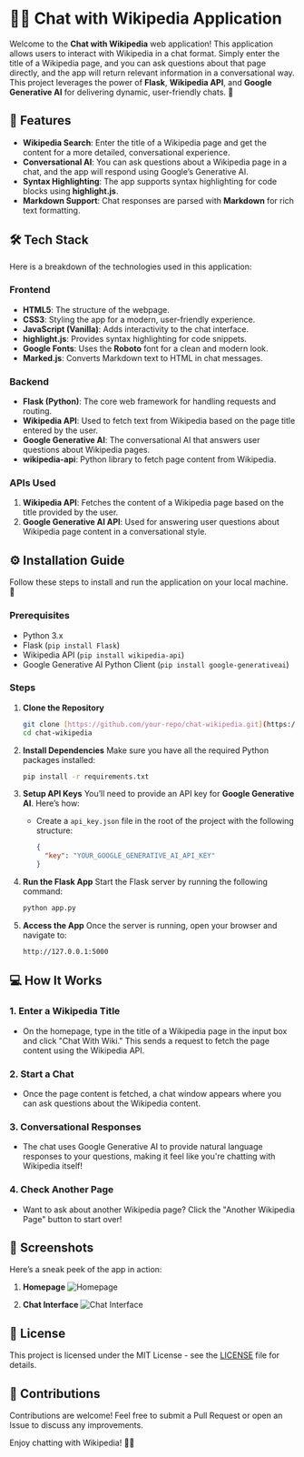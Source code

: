 # 🧑‍💻 Chat with Wikipedia Application

Welcome to the **Chat with Wikipedia** web application! This application allows users to interact with Wikipedia in a chat format. Simply enter the title of a Wikipedia page, and you can ask questions about that page directly, and the app will return relevant information in a conversational way. This project leverages the power of **Flask**, **Wikipedia API**, and **Google Generative AI** for delivering dynamic, user-friendly chats. 🤖

## 🚀 Features

- **Wikipedia Search**: Enter the title of a Wikipedia page and get the content for a more detailed, conversational experience.
- **Conversational AI**: You can ask questions about a Wikipedia page in a chat, and the app will respond using Google’s Generative AI.
- **Syntax Highlighting**: The app supports syntax highlighting for code blocks using **highlight.js**.
- **Markdown Support**: Chat responses are parsed with **Markdown** for rich text formatting.

## 🛠️ Tech Stack

Here is a breakdown of the technologies used in this application:

### Frontend
- **HTML5**: The structure of the webpage.
- **CSS3**: Styling the app for a modern, user-friendly experience.
- **JavaScript (Vanilla)**: Adds interactivity to the chat interface.
- **highlight.js**: Provides syntax highlighting for code snippets.
- **Google Fonts**: Uses the **Roboto** font for a clean and modern look.
- **Marked.js**: Converts Markdown text to HTML in chat messages.

### Backend
- **Flask (Python)**: The core web framework for handling requests and routing.
- **Wikipedia API**: Used to fetch text from Wikipedia based on the page title entered by the user.
- **Google Generative AI**: The conversational AI that answers user questions about Wikipedia pages.
- **wikipedia-api**: Python library to fetch page content from Wikipedia.

### APIs Used
1. **Wikipedia API**: Fetches the content of a Wikipedia page based on the title provided by the user.
2. **Google Generative AI API**: Used for answering user questions about Wikipedia page content in a conversational style.

## ⚙️ Installation Guide

Follow these steps to install and run the application on your local machine. 🎯

### Prerequisites
- Python 3.x
- Flask (`pip install Flask`)
- Wikipedia API (`pip install wikipedia-api`)
- Google Generative AI Python Client (`pip install google-generativeai`)

### Steps

1. **Clone the Repository**
   ```bash
   git clone [https://github.com/your-repo/chat-wikipedia.git](https://github.com/datageekrj/Chat-With-Wikipedia.git)
   cd chat-wikipedia
   ```

2. **Install Dependencies**
   Make sure you have all the required Python packages installed:
   ```bash
   pip install -r requirements.txt
   ```

3. **Setup API Keys**
   You’ll need to provide an API key for **Google Generative AI**. Here’s how:
   - Create a `api_key.json` file in the root of the project with the following structure:
     ```json
     {
       "key": "YOUR_GOOGLE_GENERATIVE_AI_API_KEY"
     }
     ```

4. **Run the Flask App**
   Start the Flask server by running the following command:
   ```bash
   python app.py
   ```

5. **Access the App**
   Once the server is running, open your browser and navigate to:
   ```
   http://127.0.0.1:5000
   ```

## 💻 How It Works

### 1. **Enter a Wikipedia Title**
   - On the homepage, type in the title of a Wikipedia page in the input box and click "Chat With Wiki." This sends a request to fetch the page content using the Wikipedia API.

### 2. **Start a Chat**
   - Once the page content is fetched, a chat window appears where you can ask questions about the Wikipedia content.
   
### 3. **Conversational Responses**
   - The chat uses Google Generative AI to provide natural language responses to your questions, making it feel like you're chatting with Wikipedia itself!

### 4. **Check Another Page**
   - Want to ask about another Wikipedia page? Click the "Another Wikipedia Page" button to start over!

## 📸 Screenshots
Here’s a sneak peek of the app in action:

1. **Homepage**
   ![Homepage](images/homepage.png)

2. **Chat Interface**
   ![Chat Interface](images/chat.png)

## 📜 License

This project is licensed under the MIT License - see the [LICENSE](LICENSE) file for details.

## 🎉 Contributions
Contributions are welcome! Feel free to submit a Pull Request or open an Issue to discuss any improvements.

Enjoy chatting with Wikipedia! 🧠🌐
